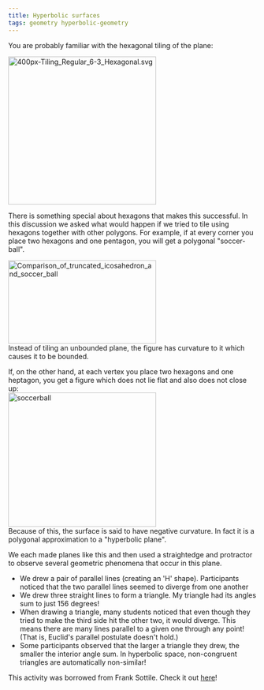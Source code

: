 ```yaml
---
title: Hyperbolic surfaces
tags: geometry hyperbolic-geometry
---
```

You are probably familiar with the hexagonal tiling of the plane:

<img src="{{ site.baseurl }}/assets/400px-Tiling_Regular_6-3_Hexagonal.svg_-300x300.png" alt="400px-Tiling_Regular_6-3_Hexagonal.svg" width="300" height="300" class="aligncenter size-medium wp-image-429" />

There is something special about hexagons that makes this successful. In this discussion we asked what would happen if we tried to tile using hexagons together with other polygons. For example, if at every corner you place two hexagons and one pentagon, you will get a polygonal "soccer-ball".<!--more-->

<a href="https://math.boisestate.edu/circle/wp-content/uploads/sites/10/2015/04/Comparison_of_truncated_icosahedron_and_soccer_ball.png"><img src="{{ site.baseurl }}/assets/Comparison_of_truncated_icosahedron_and_soccer_ball-300x169.png" alt="Comparison_of_truncated_icosahedron_and_soccer_ball" width="300" height="169" class="aligncenter size-medium wp-image-427" /></a><br />
Instead of tiling an unbounded plane, the figure has curvature to it which causes it to be bounded.</p>
<p>If, on the other hand, at each vertex you place two hexagons and one heptagon, you get a figure which does not lie flat and also does not close up:<br />
<a href="https://math.boisestate.edu/circle/wp-content/uploads/sites/10/2015/04/soccerball1.gif"><img src="{{ site.baseurl }}/assets/soccerball1-300x272.gif" alt="soccerball" width="300" height="272" class="aligncenter size-medium wp-image-426" /></a><br />
Because of this, the surface is said to have negative curvature. In fact it is a polygonal approximation to a "hyperbolic plane".</p>
<p>We each made planes like this and then used a straightedge and protractor to observe several geometric phenomena that occur in this plane.</p>
<ul>
<li>We drew a pair of parallel lines (creating an 'H' shape). Participants noticed that the two parallel lines seemed to diverge from one another</li>
<li>We drew three straight lines to form a triangle. My triangle had its angles sum to just 156 degrees!</li>
<li>When drawing a triangle, many students noticed that even though they tried to make the third side hit the other two, it would diverge. This means there are many lines parallel to a given one through any point! (That is, Euclid's parallel postulate doesn't hold.)</li>
<li>Some participants observed that the larger a triangle they drew, the smaller the interior angle sum. In hyperbolic space, non-congruent triangles are automatically non-similar!</li>
</ul>
<p>This activity was borrowed from Frank Sottile. Check it out <a href="http://www.math.tamu.edu/~frank.sottile/research/subject/stories/hyperbolic_football/index.html">here</a>!</p>
